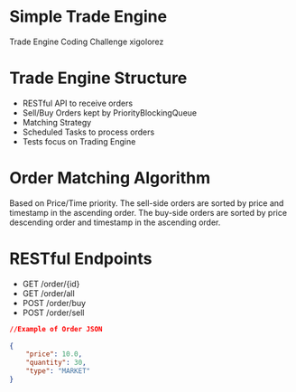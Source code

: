 # Simple Trade Engine
 Trade Engine Coding Challenge xigolorez

# Trade Engine Structure 
- RESTful API to receive orders
- Sell/Buy Orders kept by PriorityBlockingQueue
- Matching Strategy
- Scheduled Tasks to process orders
- Tests focus on Trading Engine

# Order Matching Algorithm
Based on Price/Time priority.
The sell-side orders are sorted by price and timestamp in the ascending order.
The buy-side orders are sorted by price descending order and timestamp in the ascending order.

# RESTful Endpoints
- GET /order/{id}
- GET /order/all
- POST /order/buy
- POST /order/sell

```json
//Example of Order JSON
        
{
    "price": 10.0,
    "quantity": 30,
    "type": "MARKET"
}

```

